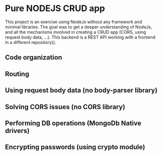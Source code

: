 # Pure NODEJS CRUD app

This project is an exercise using NodeJs without any framework and minimal libraries. 
The goal was to get a deeper understanding of NodeJs, and all the mechanisms involved in creating a CRUD app (CORS, using request body data, ...).
This backend is a REST API working with a frontend in a different repository().

## Code organization

## Routing

## Using request body data (no body-parser library)

## Solving CORS issues (no CORS library)

## Performing DB operations (MongoDb Native drivers)

## Encrypting passwords (using crypto module)